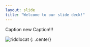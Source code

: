 ```yaml
---
layout: slide
title: "Welcome to our slide deck!"
---
```


Caption new Caption!!!

![riddlocat](https://octodex.github.com/images/riddlocat.png)
{: .center}
